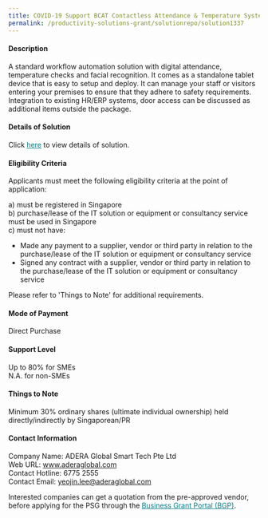 ```yaml
---
title: COVID-19 Support BCAT Contactless Attendance & Temperature System Version 1.0 Package A (BCAT800 - 1 unit)
permalink: /productivity-solutions-grant/solutionrepo/solution1337
---
```


#### Description

A standard workflow automation solution with digital attendance, temperature checks and facial recognition.  It comes as a standalone  tablet device that is easy to setup and deploy.  It can manage your staff or visitors entering your premises to ensure that they adhere to safety requirements. Integration to existing HR/ERP systems, door access can be discussed as additional items outside the package. 

#### Details of Solution

Click <a href='https://govassist.gobusiness.gov.sg/images/psg/Desensitised_ADERA_GLOBAL_SMART_TECH_Annex_3_Part_1.pdf' style='color:#037e8a'>here</a> to view details of solution.

#### Eligibility Criteria

Applicants must meet the following eligibility criteria at the point of application:

a) must be registered in Singapore <br>
b) purchase/lease of the IT solution or equipment or consultancy service must be used in Singapore <br>
c) must not have:
- Made any payment to a supplier, vendor or third party in relation to the purchase/lease of the IT solution or equipment or consultancy service
- Signed any contract with a supplier, vendor or third party in relation to the purchase/lease of the IT solution or equipment or consultancy service

Please refer to 'Things to Note' for additional requirements.

#### Mode of Payment
Direct Purchase

#### Support Level
Up to 80% for SMEs <br>
N.A. for non-SMEs

#### Things to Note
Minimum 30% ordinary shares (ultimate individual ownership) held directly/indirectly by Singaporean/PR

#### Contact Information
Company Name: ADERA Global Smart Tech Pte Ltd<br>Web URL: www.aderaglobal.com<br>Contact Hotline: 6775 2555 <br>Contact Email: yeojin.lee@aderaglobal.com

Interested companies can get a quotation from the pre-approved vendor, before applying for the PSG through the <a target='_blank' style='color:#037e8a' href='https://www.businessgrants.gov.sg/'>Business Grant Portal (BGP)</a>.
